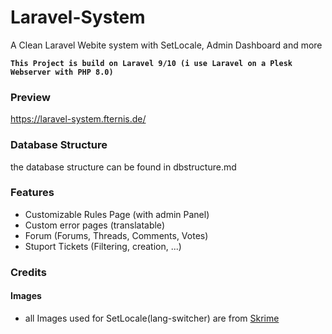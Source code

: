 # Laravel-System
A Clean Laravel Webite system with SetLocale, Admin Dashboard and more

__`This Project is build on Laravel 9/10 (i use Laravel on a Plesk Webserver with PHP 8.0)`__
<br>

### Preview
https://laravel-system.fternis.de/

### Database Structure
the database structure can be found in dbstructure.md
<br>
### Features
- Customizable Rules Page (with admin Panel)
- Custom error pages (translatable)
- Forum (Forums, Threads, Comments, Votes)
- Stuport Tickets (Filtering, creation, ...)

### Credits
#### Images
- all Images used for SetLocale(lang-switcher) are from <a href="https://skrime.eu/a/Michaelninder" target="_blank">Skrime</a>
